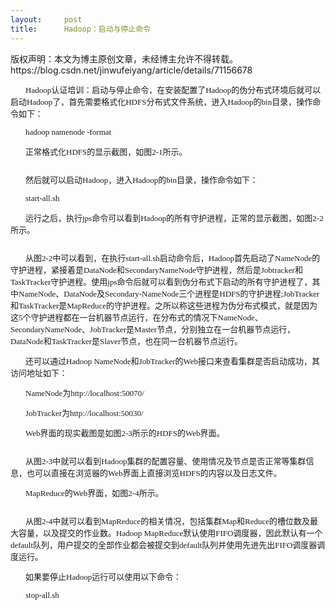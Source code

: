 ```yaml
---
layout:     post
title:      Hadoop：启动与停止命令
---
```

<div id="article_content" class="article_content clearfix csdn-tracking-statistics" data-pid="blog" data-mod="popu_307" data-dsm="post">
								<div class="article-copyright">
					版权声明：本文为博主原创文章，未经博主允许不得转载。					https://blog.csdn.net/jinwufeiyang/article/details/71156678				</div>
								            <link rel="stylesheet" href="https://csdnimg.cn/release/phoenix/template/css/ck_htmledit_views-f76675cdea.css">
						<div class="htmledit_views" id="content_views">
                
<p style="text-indent:24px;font-family:Simsun;font-size:13px;">
Hadoop认证培训：启动与停止命令，在安装配置了Hadoop的伪分布式环境后就可以启动Hadoop了，首先需要格式化HDFS分布式文件系统，进入Hadoop的bin目录，操作命令如下：</p>
<p style="text-indent:24px;font-family:Simsun;font-size:13px;">
<span>hadoop namenode -format</span></p>
<p style="text-indent:24px;font-family:Simsun;font-size:13px;">
正常格式化HDFS的显示截图，如图2-1所示。</p>
<p style="text-indent:24px;font-family:Simsun;font-size:13px;">
<img src="https://img-blog.csdn.net/20170503234056063?watermark/2/text/aHR0cDovL2Jsb2cuY3Nkbi5uZXQvamlud3VmZWl5YW5n/font/5a6L5L2T/fontsize/400/fill/I0JBQkFCMA==/dissolve/70/gravity/Center" alt=""></p>
<p style="text-indent:24px;font-family:Simsun;font-size:13px;">
</p>
<p style="text-indent:24px;font-family:Simsun;font-size:13px;">
然后就可以启动Hadoop，进入Hadoop的bin目录，操作命令如下：</p>
<p style="text-indent:24px;font-family:Simsun;font-size:13px;">
<span>start-all.sh</span></p>
<p style="text-indent:24px;font-family:Simsun;font-size:13px;">
运行之后，执行jps命令可以看到Hadoop的所有守护进程，正常的显示截图，如图2-2所示。</p>
<img src="https://img-blog.csdn.net/20170503234113184?watermark/2/text/aHR0cDovL2Jsb2cuY3Nkbi5uZXQvamlud3VmZWl5YW5n/font/5a6L5L2T/fontsize/400/fill/I0JBQkFCMA==/dissolve/70/gravity/Center" alt=""><p style="text-indent:24px;font-family:Simsun;font-size:13px;">
从图2-2中可以看到，在执行start-all.sh启动命令后，Hadoop首先启动了NameNode的守护进程，紧接着是DataNode和SecondaryNameNode守护进程，然后是Jobtracker和TaskTracker守护进程。使用jps命令后就可以看到伪分布式下启动的所有守护进程了，其中NameNode、DataNode及Secondary-NameNode三个进程是HDFS的守护进程;JobTracker和TaskTracker是MapReduce的守护进程。之所以称这些进程为伪分布式模式，就是因为这5个守护进程都在一台机器节点运行，在分布式的情况下NameNode、SecondaryNameNode、JobTracker是Master节点，分别独立在一台机器节点运行，DataNode和TaskTracker是Slaver节点，也在同一台机器节点运行。</p>
<p style="text-indent:24px;font-family:Simsun;font-size:13px;">
</p>
<p style="text-indent:24px;font-family:Simsun;font-size:13px;">
还可以通过Hadoop NameNode和JobTracker的Web接口来查看集群是否启动成功，其访问地址如下：</p>
<p style="text-indent:24px;font-family:Simsun;font-size:13px;">
NameNode为http://localhost:50070/</p>
<p style="text-indent:24px;font-family:Simsun;font-size:13px;">
JobTracker为http://localhost:50030/</p>
<p style="text-indent:24px;font-family:Simsun;font-size:13px;">
Web界面的现实截图是如图2-3所示的HDFS的Web界面。</p>
<img src="https://img-blog.csdn.net/20170503234219892?watermark/2/text/aHR0cDovL2Jsb2cuY3Nkbi5uZXQvamlud3VmZWl5YW5n/font/5a6L5L2T/fontsize/400/fill/I0JBQkFCMA==/dissolve/70/gravity/Center" alt=""><p style="text-indent:24px;font-family:Simsun;font-size:13px;">
</p>
<p style="text-indent:24px;font-family:Simsun;font-size:13px;">
从图2-3中就可以看到Hadoop集群的配置容量、使用情况及节点是否正常等集群信息，也可以直接在浏览器的Web界面上直接浏览HDFS的内容以及日志文件。</p>
<p style="text-indent:24px;font-family:Simsun;font-size:13px;">
MapReduce的Web界面，如图2-4所示。</p>
<img src="https://img-blog.csdn.net/20170503234237905?watermark/2/text/aHR0cDovL2Jsb2cuY3Nkbi5uZXQvamlud3VmZWl5YW5n/font/5a6L5L2T/fontsize/400/fill/I0JBQkFCMA==/dissolve/70/gravity/Center" alt=""><p style="text-indent:24px;font-family:Simsun;font-size:13px;">
</p>
<p style="text-indent:24px;font-family:Simsun;font-size:13px;">
从图2-4中就可以看到MapReduce的相关情况，包括集群Map和Reduce的槽位数及最大容量，以及提交的作业数。Hadoop MapReduce默认使用FIFO调度器，因此默认有一个default队列，用户提交的全部作业都会被提交到default队列并使用先进先出FIFO调度器调度运行。</p>
<p style="text-indent:24px;font-family:Simsun;font-size:13px;">
如果要停止Hadoop运行可以使用以下命令：</p>
<p style="text-indent:24px;font-family:Simsun;font-size:13px;">
<span>stop-all.sh</span></p>
<br><p style="text-indent:24px;font-family:Simsun;font-size:13px;">
<br></p>
            </div>
                </div>